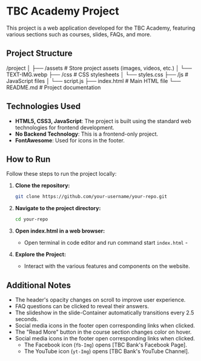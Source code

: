 # TBC Academy Project

This project is a web application developed for the TBC Academy, featuring various sections such as courses, slides, FAQs, and more.

## Project Structure

/project
│
├── /assets # Store project assets (images, videos, etc.)
│ └── TEXT-IMG.webp
├── /css # CSS stylesheets
│ └── styles.css
├── /js # JavaScript files
│ └── script.js
├── index.html # Main HTML file
└── README.md # Project documentation

    
## Technologies Used

- **HTML5, CSS3, JavaScript**: The project is built using the standard web technologies for frontend development.
- **No Backend Technology**: This is a frontend-only project.
- **FontAwesome**: Used for icons in the footer.

## How to Run

Follow these steps to run the project locally:

1. **Clone the repository:**
    ```bash
    git clone https://github.com/your-username/your-repo.git
    ```

2. **Navigate to the project directory:**
    ```bash
    cd your-repo
    ```

3. **Open index.html in a web browser:**
    - Open terminal in code editor and run command start `index.html` -

4. **Explore the Project:**
    - Interact with the various features and components on the website.

## Additional Notes

- The header's opacity changes on scroll to improve user experience.
- FAQ questions can be clicked to reveal their answers.
- The slideshow in the slide-Container automatically transitions every 2.5 seconds.
- Social media icons in the footer open corresponding links when clicked.
- The "Read More" button in the course section changes color on hover.
- Social media icons in the footer open corresponding links when clicked.
  - The Facebook icon (`fb-Img`) opens [TBC Bank's Facebook Page].
  - The YouTube icon (`yt-Img`) opens [TBC Bank's YouTube Channel].


